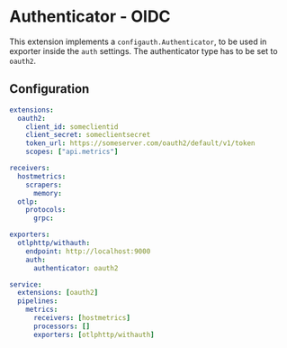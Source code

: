 # Authenticator - OIDC

This extension implements a `configauth.Authenticator`, to be used in exporter inside the `auth` settings. The authenticator type has to be set to `oauth2`.

## Configuration

```yaml
extensions:
  oauth2:
    client_id: someclientid
    client_secret: someclientsecret
    token_url: https://someserver.com/oauth2/default/v1/token
    scopes: ["api.metrics"]

receivers:
  hostmetrics:
    scrapers:
      memory:
  otlp:
    protocols:
      grpc:

exporters:
  otlphttp/withauth:
    endpoint: http://localhost:9000
    auth:
      authenticator: oauth2

service:
  extensions: [oauth2]
  pipelines:
    metrics:
      receivers: [hostmetrics]
      processors: []
      exporters: [otlphttp/withauth]
```